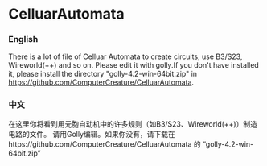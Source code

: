 # CelluarAutomata
### English
There is a lot of file of Celluar Automata to create circuits, use B3/S23, Wireworld(++) and so on.
Please edit it with golly.If you don't have installed it, please install the directory "golly-4.2-win-64bit.zip" in https://github.com/ComputerCreature/CelluarAutomata.
### 中文
在这里你将看到用元胞自动机中的许多规则（如B3/S23、Wireworld(++)）制造电路的文件。
请用Golly编辑。如果你没有，请下载在https://github.com/ComputerCreature/CelluarAutomata 的 “golly-4.2-win-64bit.zip”

